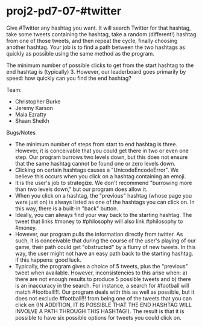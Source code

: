 proj2-pd7-07-#twitter
==================

Give #Twitter any hashtag you want. It will search Twitter for that hashtag, take some tweets containing the hashtag, take a random (different!) hashtag from one of those tweets, and then repeat the cycle, finally choosing another hashtag. Your job is to find a path between the two hashtags as quickly as possible using the same method as the program.

The minimum number of possible clicks to get from the start hashtag to the end hashtag is (typically) 3. However, our leaderboard goes primarily by speed: how quickly can you find the end hashtag? 

Team:
* Christopher Burke
* Jeremy Karson
* Maia Ezratty
* Shaan Sheikh


Bugs/Notes
* The minimum number of steps from start to end hashtag is three. However, it is conceivable that you could get there in two or even one step. Our program burrows two levels down, but this does not ensure that the same hashtag cannot be found one or zero levels down.
* Clicking on certain hashtags causes a "UnicodeEncodeError". We believe this occurs when you click on a hashtag containing an emoji.
* It is the user's job to strategize. We don't recommend "burrowing more than two levels down," but our program does allow it.
* When you click on a hashtag, the "previous" hashtag (whose page you were just on) is always listed as one of the hashtags you can click on. In this way, there is a built-in "back" button.
* Ideally, you can always find your way back to the starting hashtag. The tweet that links #money to #philosophy will also link #philosophy to #money.
* However, our program pulls the information directly from twitter. As such, it is conceivable that during the course of the user's playing of our game, their path could get "obstructed" by a flurry of new tweets. In this way, the user might not have an easy path back to the starting hashtag. If this happens: good luck.
* Typically, the program gives a choice of 5 tweets, plus the "previous" tweet when available. However, inconsistencies to this arise when: a) there are not enough results to produce 5 possible tweets and b) there is an inaccuracy in the search. For instance, a search for #football will match #football!!!. Our program deals with this as well as possible, but it does not exclude #football!!! from being one of the tweets that you can click on (IN ADDITION, IT IS POSSIBLE THAT THE END HASHTAG WILL INVOLVE A PATH THROUGH THIS HASHTAG!). The result is that it is possible to have six possible options for tweets you could click on.